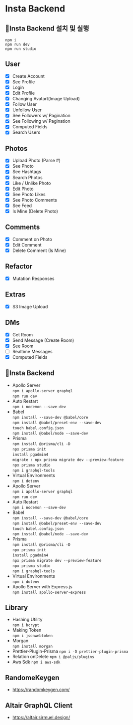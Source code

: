 # Insta Backend
 
## 🚀Insta Backend 설치 및 실행
~~~ 
npm i
npm run dev
npm run studio
~~~

## User

- [x] Create Account
- [x] See Profile
- [x] Login
- [x] Edit Profile
- [x] Changing Avatart(Image Upload)
- [x] Follow User
- [x] Unfollow User
- [x] See Followers w/ Pagination
- [x] See Following w/ Pagination
- [x] Computed Fields
- [x] Search Users

## Photos

- [x] Upload Photo (Parse #)
- [x] See Photo
- [x] See Hashtags
- [x] Search Photos
- [x] Like / Unlike Photo
- [x] Edit Photo
- [x] See Photo Likes
- [x] See Photo Comments
- [x] See Feed
- [x] Is Mine (Delete Photo)

## Comments

- [x] Comment on Photo
- [x] Edit Comment
- [x] Delete Comment (Is Mine)

## Refactor

- [x] Mutation Responses

## Extras

- [x] S3 Image Upload

## DMs

- [x] Get Room
- [x] Send Message (Create Room)
- [x] See Room
- [ ] Realtime Messages
- [x] Computed Fields

## 📃Insta Backend

- Apollo Server  
  `npm i apollo-server graphql`  
  `npm run dev`
- Auto Restart  
  `npm i nodemon --save-dev`
- Babel  
  `npm install --save-dev @babel/core`  
  `npm install @babel/preset-env --save-dev`  
  `touch babel.config.json`  
  `npm install @babel/node --save-dev`
- Prisma  
  `npm install @prisma/cli -D`  
  `npx prisma init`  
  `install pgadmin4`  
  `migrate : npx prisma migrate dev --preview-feature`  
  `npx prisma studio`  
  `npm i graphql-tools`
- Virtual Environments  
   `npm i dotenv`
- Apollo Server  
  `npm i apollo-server graphql`  
  `npm run dev`
- Auto Restart  
  `npm i nodemon --save-dev`
- Babel  
  `npm install --save-dev @babel/core`  
  `npm install @babel/preset-env --save-dev`  
  `touch babel.config.json`  
  `npm install @babel/node --save-dev`
- Prisma  
  `npm install @prisma/cli -D`  
  `npx prisma init`  
  `install pgadmin4`  
  `npx prisma migrate dev --preview-feature`  
  `npx prisma studio`  
  `npm i graphql-tools`
- Virtual Environments  
  `npm i dotenv`
- Apollo Server with Express.js  
  `npm install apollo-server-express`
  
## Library

- Hashing Utility  
  `npm i bcrypt`
- Making Token  
  `npm i jsonwebtoken`
- Morgan  
  `npm install morgan`
- Prettier-Plugin-Prisma
  `npm i -D prettier-plugin-prisma`
- Relation onDelete
  `npm i @paljs/plugins`
- Aws Sdk
  `npm i aws-sdk`

## RandomeKeygen

- https://randomkeygen.com/

## Altair GraphQL Client

- https://altair.sirmuel.design/
